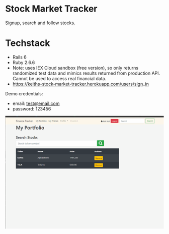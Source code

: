 # Stock Market Tracker
Signup, search and follow stocks.

# Techstack
- Rails 6
- Ruby 2.6.6
- Note: uses IEX Cloud sandbox (free version), so only returns randomized test data and mimics results returned from production API. Cannot be used to access real financial data.
- https://keiths-stock-market-tracker.herokuapp.com/users/sign_in

Demo credentials:
- email: test@email.com
- password: 123456

![Demo](stonktracker.gif)
